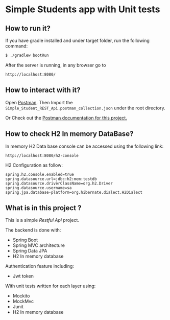 
Simple Students app with Unit tests
=========================


## How to run it?

If you have gradle installed and under target folder, run the following command:

``` Bash
$ ./gradlew bootRun
```

After the server is running, in any browser go to

```
http://localhost:8080/
```


## How to interact with it?

Open [Postman](https://www.postman.com/). Then Import the `Simple_Student_REST_Api.postman_collection.json` under the root directory.

Or Check out the [Postman documentation for this project.](https://documenter.getpostman.com/view/9118370/SztJzPVj)


## How to check H2 In memory DataBase?
In memory H2 Data base console can be accessed using the following link:
```
http://localhost:8080/h2-console
```

H2 Configuration as follow:

```
spring.h2.console.enabled=true
spring.datasource.url=jdbc:h2:mem:testdb
spring.datasource.driverClassName=org.h2.Driver
spring.datasource.username=sa
spring.jpa.database-platform=org.hibernate.dialect.H2Dialect
```

## What is in this project ?
This is a simple *Restful Api* project.

The backend is done with:
- Spring Boot 
- Spring MVC architecture 
- Spring Data JPA
- H2 In memory database


Authentication feature including:
- Jwt token

With unit tests written for each layer using:
- Mockito
- MockMvc
- Junit
- H2 In memory database 
